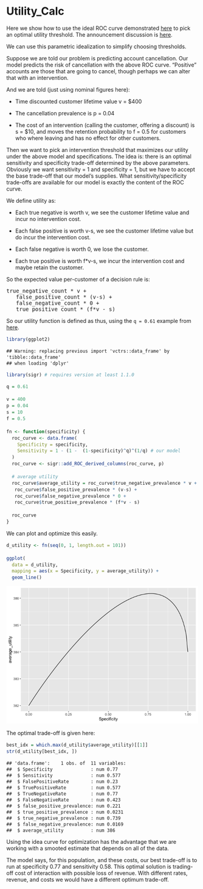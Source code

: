 Utility\_Calc
================

Here we show how to use the ideal ROC curve demonstrated
[here](https://github.com/WinVector/Examples/blob/main/rebalance/ROC_shape.md)
to pick an optimal utility threshold. The announcement discussion is
<a href="https://win-vector.com/2020/09/13/why-working-with-auc-is-more-powerful-than-one-might-think/">here</a>.

We can use this parametric idealization to simplify choosing thresholds.

Suppose we are told our problem is predicting account cancellation. Our
model predicts the risk of cancellation with the above ROC curve.
“Positive” accounts are those that are going to cancel, though perhaps
we can alter that with an intervention.

And we are told (just using nominal figures here):

<ul>

<li>

Time discounted customer lifetime value v = $400

</li>

<li>

The cancellation prevalence is p = 0.04

</li>

<li>

The cost of an intervention (calling the customer, offering a discount)
is s = $10, and moves the retention probability to f = 0.5 for customers
who where leaving and has no effect for other customers.

</li>

</ul>

Then we want to pick an intervention threshold that maximizes our
utility under the above model and specifications. The idea is: there is
an optimal sensitivity and specificity trade-off determined by the above
parameters. Obviously we want sensitivity = 1 and specificity = 1, but
we have to accept the base trade-off that our model’s supplies. What
sensitivity/specificity trade-offs are available for our model is
exactly the content of the ROC curve.

We define utility as:

<ul>

<li>

Each true negative is worth v, we see the customer lifetime value and
incur no intervention cost.

</li>

<li>

Each false positive is worth v-s, we see the customer lifetime value but
do incur the intervention cost.

</li>

<li>

Each false negative is worth 0, we lose the customer.

</li>

<li>

Each true positive is worth f\*v-s, we incur the intervention cost and
maybe retain the customer.

</li>

</ul>

So the expected value per-customer of a decision rule is:

<pre>
true_negative_count * v + 
   false_positive_count * (v-s) + 
   false_negative_count * 0 + 
   true_positive_count * (f*v - s)
</pre>

So our utility function is defined as thus, using the `q = 0.61` example
from [here]().

``` r
library(ggplot2)
```

    ## Warning: replacing previous import 'vctrs::data_frame' by 'tibble::data_frame'
    ## when loading 'dplyr'

``` r
library(sigr) # requires version at least 1.1.0
```

``` r
q = 0.61

v = 400
p = 0.04
s = 10
f = 0.5

fn <- function(specificity) {
  roc_curve <- data.frame(
    Specificity = specificity,
    Sensitivity = 1 - (1 -  (1-specificity)^q)^(1/q) # our model
  )
  roc_curve <- sigr::add_ROC_derived_columns(roc_curve, p)
  
  # average utility
  roc_curve$average_utility = roc_curve$true_negative_prevalence * v + 
   roc_curve$false_positive_prevalence * (v-s) + 
   roc_curve$false_negative_prevalence * 0 + 
   roc_curve$true_positive_prevalence * (f*v - s)
  
  roc_curve
}
```

We can plot and optimize this easily.

``` r
d_utility <- fn(seq(0, 1, length.out = 101))

ggplot(
  data = d_utility,
  mapping = aes(x = Specificity, y = average_utility)) +
  geom_line()
```

![](Utility_Calc_files/figure-gfm/unnamed-chunk-3-1.png)<!-- -->

The optimal trade-off is given here:

``` r
best_idx = which.max(d_utility$average_utility)[[1]]
str(d_utility[best_idx, ])
```

    ## 'data.frame':    1 obs. of  11 variables:
    ##  $ Specificity              : num 0.77
    ##  $ Sensitivity              : num 0.577
    ##  $ FalsePositiveRate        : num 0.23
    ##  $ TruePositiveRate         : num 0.577
    ##  $ TrueNegativeRate         : num 0.77
    ##  $ FalseNegativeRate        : num 0.423
    ##  $ false_positive_prevalence: num 0.221
    ##  $ true_positive_prevalence : num 0.0231
    ##  $ true_negative_prevalence : num 0.739
    ##  $ false_negative_prevalence: num 0.0169
    ##  $ average_utility          : num 386

Using the idea curve for optimization has the advantage that we are
working with a smooted estimate that depends on all of the data.

The model says, for this population, and these costs, our best trade-off
is to run at specificity 0.77 and sensitivity 0.58. This optimal
solution is trading-off cost of interaction with possible loss of
revenue. With different rates, revenue, and costs we would have a
different optimum trade-off.
